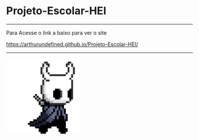 # Projeto-Escolar-HEI

---
 Para Acesse o link a baixo para ver o site
 
https://arthurundefined.github.io/Projeto-Escolar-HEI/

---
 
 <img src = "https://raw.githubusercontent.com/TanZng/TanZng/master/assets/hollor_knight3.gif" width = "200" />
 
